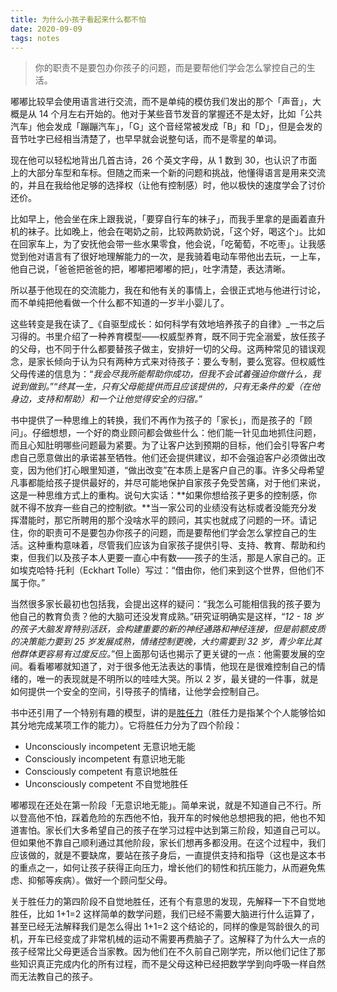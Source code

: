 ```yaml
---
title: 为什么小孩子看起来什么都不怕
date: 2020-09-09
tags: notes
---
```


> 你的职责不是要包办你孩子的问题，而是要帮他们学会怎么掌控自己的生活。

嘟嘟比较早会使用语言进行交流，而不是单纯的模仿我们发出的那个「声音」，大概是从 14 个月左右开始的。他对于某些音节发音的掌握还不是太好，比如「公共汽车」他会发成「蹦蹦汽车」，「G」这个音经常被发成「B」和「D」，但是会发的音节吐字已经相当清楚了，也早早就会说整句话，而不是零星的单词。

现在他可以轻松地背出几首古诗，26 个英文字母，从 1 数到 30，也认识了市面上的大部分车型和车标。但随之而来一个新的问题和挑战，他懂得语言是用来交流的，并且在我给他足够的选择权（让他有控制感）时，他以极快的速度学会了讨价还价。

比如早上，他会坐在床上跟我说，「要穿自行车的袜子」，而我手里拿的是画着直升机的袜子。比如晚上，他会在喝奶之前，比较两款奶说，「这个好，喝这个」。比如在回家车上，为了安抚他会带一些水果零食，他会说，「吃葡萄，不吃枣」。让我感觉到他对语言有了很好地理解能力的一次，是我骑着电动车带他出去玩，一上车，他自己说，「爸爸把爸爸的把，嘟嘟把嘟嘟的把」，吐字清楚，表达清晰。

所以基于他现在的交流能力，我在和他有关的事情上，会很正式地与他进行讨论，而不单纯把他看做一个什么都不知道的一岁半小婴儿了。

这些转变是我在读了_《自驱型成长：如何科学有效地培养孩子的自律》_一书之后习得的。书里介绍了一种养育模型——权威型养育，既不同于完全溺爱，放任孩子的父母，也不同于什么都要替孩子做主，安排好一切的父母。这两种常见的错误观念，是家长倾向于认为只有两种方式来对待孩子：要么专制，要么宽容。但权威性父母传递的信息为：“_我会尽我所能帮助你成功，但我不会试着强迫你做什么，我说到做到。_”“_终其一生，只有父母能提供而且应该提供的，只有无条件的爱（在他身边，支持和帮助）和一个让他觉得安全的归宿。_”

书中提供了一种思维上的转换，我们不再作为孩子的「家长」，而是孩子的「顾问」。仔细想想，一个好的商业顾问都会做些什么：他们能一针见血地抓住问题，而且心知肚明哪些问题最为紧要。为了让客户达到预期的目标，他们会引导客户考虑自己愿意做出的承诺甚至牺牲。他们还会提供建议，却不会强迫客户必须做出改变，因为他们打心眼里知道，“做出改变”在本质上是客户自己的事。许多父母希望凡事都能给孩子提供最好的，并尽可能地保护自家孩子免受苦痛，对于他们来说，这是一种思维方式上的重构。说句大实话：**如果你想给孩子更多的控制感，你就不得不放弃一些自己的控制欲。**当一家公司的业绩没有达标或者没能充分发挥潜能时，那它所聘用的那个没啥水平的顾问，其实也就成了问题的一环。请记住，你的职责可不是要包办你孩子的问题，而是要帮他们学会怎么掌控自己的生活。这种重构意味着，尽管我们应该为自家孩子提供引导、支持、教育、帮助和约束，但我们以及孩子本人更要一直心中有数——孩子的生活，那是人家自己的。正如埃克哈特·托利（Eckhart Tolle）写过：“借由你，他们来到这个世界，但他们不属于你。”

当然很多家长最初也包括我，会提出这样的疑问：“我怎么可能相信我的孩子要为他自己的教育负责？他的大脑可还没发育成熟。”研究证明确实是这样，“_12 - 18 岁的孩子大脑发育特别活跃，会构建重要的新的神经通路和神经连接，但是前额皮质的决策能力要到 25 岁发展成熟，情绪控制更晚，大约需要到 32 岁，青少年比其他群体更容易有过度反应。_”但上面那句话也揭示了更关键的一点：他需要发展的空间。看看嘟嘟就知道了，对于很多他无法表达的事情，他现在是很难控制自己的情绪的，唯一的表现就是不明所以的哇哇大哭。所以 2 岁，最关键的一件事，就是如何提供一个安全的空间，引导孩子的情绪，让他学会控制自己。

书中还引用了一个特别有趣的模型，讲的是[胜任力](https://zh.wikipedia.org/wiki/%E8%83%9C%E4%BB%BB%E5%8A%9B)（胜任力是指某个个人能够恰如其分地完成某项工作的能力）。它将胜任力分为了四个阶段：

- Unconsciously incompetent 无意识地无能
- Consciously incompetent 有意识地无能
- Consciously competent 有意识地胜任
- Unconsciously competent 不自觉地胜任

嘟嘟现在还处在第一阶段「无意识地无能」。简单来说，就是不知道自己不行。所以登高他不怕，踩着危险的东西他不怕，我开车的时候他总想把我的把，他也不知道害怕。家长们大多希望自己的孩子在学习过程中达到第三阶段，知道自己可以。但如果他不靠自己顺利通过其他阶段，家长们想再多都没用。在这个过程中，我们应该做的，就是不要缺席，要站在孩子身后，一直提供支持和指导（这也是这本书的重点之一，如何让孩子获得正向压力，增长他们的韧性和抗压能力，从而避免焦虑、抑郁等疾病）。做好一个顾问型父母。

关于胜任力的第四阶段不自觉地胜任，还有个有意思的发现，先解释一下不自觉地胜任，比如 1+1=2 这样简单的数学问题，我们已经不需要大脑进行什么运算了，甚至已经无法解释我们是怎么得出 1+1=2 这个结论的，同样的像是驾龄很久的司机，开车已经变成了非常机械的运动不需要再费脑子了。这解释了为什么大一点的孩子经常比父母更适合当家教。因为他们在不久前自己刚学完，所以他们记住了那些知识真正完成内化的所有过程，而不是父母这种已经把数学学到向呼吸一样自然而无法教自己的孩子。